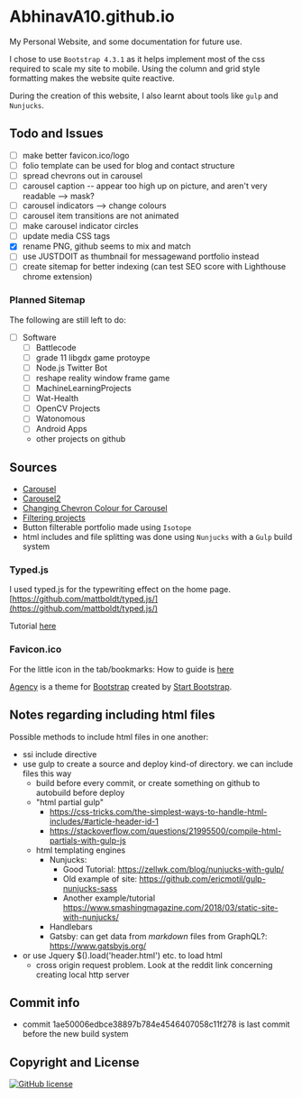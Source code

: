 # AbhinavA10.github.io

My Personal Website, and some documentation for future use.

I chose to use `Bootstrap 4.3.1` as it helps implement most of the css required to scale my site to mobile. Using the column and grid style formatting makes the website quite reactive.

During the creation of this website, I also learnt about tools like `gulp` and `Nunjucks`.

## Todo and Issues

- [ ] make better favicon.ico/logo
- [ ] folio template can be used for blog and contact structure
- [ ] spread chevrons out in carousel
- [ ] carousel caption -- appear too high up on picture, and aren't very readable --> mask?
- [ ] carousel indicators --> change colours
- [ ] carousel item transitions are not animated
- [ ] make carousel indicator circles
- [ ] update media CSS tags
- [x] rename PNG, github seems to mix and match
- [ ] use JUSTDOIT as thumbnail for messagewand portfolio instead
- [ ] create sitemap for better indexing (can test SEO score with Lighthouse chrome extension)

### Planned Sitemap

The following are still left to do:

- [ ] Software
  - [ ] Battlecode
  - [ ] grade 11 libgdx game protoype
  - [ ] Node.js Twitter Bot
  - [ ] reshape reality window frame game
  - [ ] MachineLearningProjects
  - [ ] Wat-Health
  - [ ] OpenCV Projects
  - [ ] Watonomous
  - [ ] Android Apps
  - other projects on github

## Sources

- [Carousel](https://www.w3schools.com/bootstrap/bootstrap_carousel.asp)
- [Carousel2](https://getbootstrap.com/docs/4.1/components/carousel/)
- [Changing Chevron Colour for Carousel](https://stackoverflow.com/questions/49391266/change-bootstrap-4-carousel-control-colors/49391884)
- [Filtering projects](https://www.w3schools.com/howto/howto_js_filter_elements.asp)
- Button filterable portfolio made using `Isotope`
- html includes and file splitting was done using `Nunjucks` with a `Gulp` build system

### Typed.js

I used typed.js for the typewriting effect on the home page.
[https://github.com/mattboldt/typed.js/](https://github.com/mattboldt/typed.js/)

Tutorial [here](https://www.youtube.com/watch?v=Jed5ZasNtJM)

### Favicon.ico

For the little icon in the tab/bookmarks:
How to guide is [here](https://tutorialehtml.com/en/what-is-favicon-ico-usage/)

[Agency](https://startbootstrap.com/template-overviews/agency/) is a theme for [Bootstrap](http://getbootstrap.com/) created by [Start Bootstrap](http://startbootstrap.com/).

## Notes regarding including html files
Possible methods to include html files in one another:
- ssi include directive
- use gulp to create a source and deploy kind-of directory. we can include files this way
    - build before every commit, or create something on github to autobuild before deploy
    - "html partial gulp"
        - https://css-tricks.com/the-simplest-ways-to-handle-html-includes/#article-header-id-1
        - https://stackoverflow.com/questions/21995500/compile-html-partials-with-gulp-js
    - html templating engines
        - Nunjucks: 
            - Good Tutorial: https://zellwk.com/blog/nunjucks-with-gulp/
            - Old example of site: https://github.com/ericmotil/gulp-nunjucks-sass
            - Another example/tutorial https://www.smashingmagazine.com/2018/03/static-site-with-nunjucks/
        - Handlebars
        - Gatsby: can get data from *markdown* files from GraphQL?: https://www.gatsbyjs.org/
-  or use Jquery $().load('header.html') etc. to load html
    - cross origin request problem. Look at the reddit link concerning creating local http server

## Commit info
- commit 1ae50006edbce38897b784e4546407058c11f278 is last commit before the new build system

## Copyright and License

[![GitHub license](https://img.shields.io/badge/license-MIT-blue.svg)](./LICENSE)
